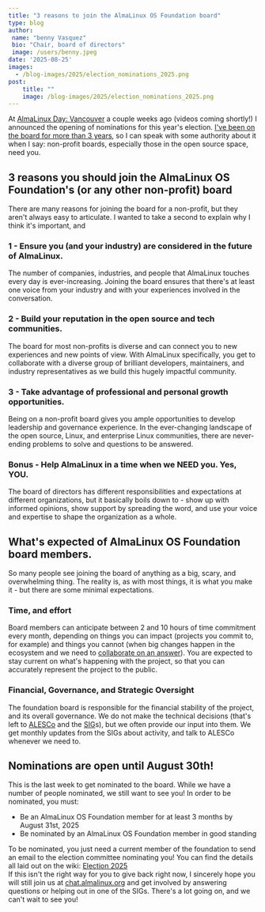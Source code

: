 ```yaml
---
title: "3 reasons to join the AlmaLinux OS Foundation board"
type: blog
author: 
 name: "benny Vasquez"
 bio: "Chair, board of directors"
 image: /users/benny.jpeg
date: '2025-08-25'
images:
  - /blog-images/2025/election_nominations_2025.png
post:
    title: ""
    image: /blog-images/2025/election_nominations_2025.png
---
```


At [AlmaLinux Day: Vancouver](https://almalinux.org/almalinux-day-vancouver-2025/) a couple weeks ago (videos coming shortly!) I announced the opening of nominations for this year's election. [I've been on the board for more than 3 years](https://almalinux.org/blog/hi-im-benny-how-can-i-help/), so I can speak with some authority about it when I say: non-profit boards, especially those in the open source space, need you.

3 reasons you should join the AlmaLinux OS Foundation's (or any other non-profit) board 
----------------------------------------------------------------------------------------

There are many reasons for joining the board for a non-profit, but they aren't always easy to articulate. I wanted to take a second to explain why I think it's important, and 

### 1 - Ensure you (and your industry) are considered in the future of AlmaLinux.

The number of companies, industries, and people that AlmaLinux touches every day is ever-increasing. Joining the board ensures that there's at least one voice from your industry and with your experiences involved in the conversation. 

### 2 - Build your reputation in the open source and tech communities.

The board for most non-profits is diverse and can connect you to new experiences and new points of view. With AlmaLinux specifically, you get to collaborate with a diverse group of brilliant developers, maintainers, and industry representatives as we build this hugely impactful community. 

### 3 - Take advantage of professional and personal growth opportunities.

Being on a non-profit board gives you ample opportunities to develop leadership and governance experience. In the ever-changing landscape of the open source, Linux, and enterprise Linux communities, there are never-ending problems to solve and questions to be answered. 

### Bonus - Help AlmaLinux in a time when we NEED you. Yes, YOU.

The board of directors has different responsibilities and expectations at different organizations, but it basically boils down to - show up with informed opinions, show support by spreading the word, and use your voice and expertise to shape the organization as a whole. 

## What's expected of AlmaLinux OS Foundation board members.

So many people see joining the board of anything as a big, scary, and overwhelming thing. The reality is, as with most things, it is what you make it - but there are some minimal expectations. 

### Time, and effort

Board members can anticipate between 2 and 10 hours of time commitment every month, depending on things you can impact (projects you commit to, for example) and things you cannot (when big changes happen in the ecosystem and we need to [collaborate on an answer](https://almalinux.org/blog/future-of-almalinux/)). You are expected to stay current on what's happening with the project, so that you can accurately represent the project to the public. 

### Financial, Governance, and Strategic Oversight

The foundation board is responsible for the financial stability of the project, and its overall governance. We do not make the technical decisions (that's left to [ALESCo](https://almalinux.org/alesco/) and the [SIG](https://wiki.almalinux.org/sigs/)s), but we often provide our input into them. We get monthly updates from the SIGs about activity, and talk to ALESCo whenever we need to. 

## Nominations are open until August 30th!

This is the last week to get nominated to the board. While we have a number of people nominated, we still want to see you! In order to be nominated, you must:

-   Be an AlmaLinux OS Foundation member for at least 3 months by August 31st, 2025
-   Be nominated by an AlmaLinux OS Foundation member in good standing

To be nominated, you just need a current member of the foundation to send an email to the election committee nominating you! You can find the details all laid out on the wiki: [Election 2025](https://wiki.almalinux.org/Election2025.html)\
If this isn't the right way for you to give back right now, I sincerely hope you will still join us at [chat.almalinux.org](http://chat.almalinux.org) and get involved by answering questions or helping out in one of the SIGs. There's a lot going on, and we can't wait to see you!